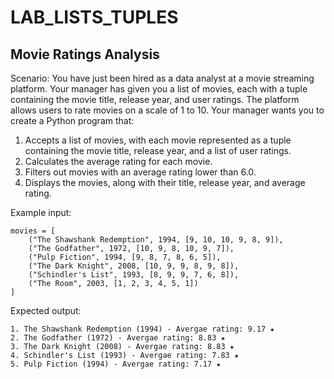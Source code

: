 # LAB_LISTS_TUPLES

## Movie Ratings Analysis

Scenario:
You have just been hired as a data analyst at a movie streaming platform. Your manager has given you a list of movies, each with a tuple containing the movie title, release year, and user ratings. The platform allows users to rate movies on a scale of 1 to 10. Your manager wants you to create a Python program that:

1. Accepts a list of movies, with each movie represented as a tuple containing the movie title, release year, and a list of user ratings.
2. Calculates the average rating for each movie.
3. Filters out movies with an average rating lower than 6.0.
5. Displays the  movies, along with their title, release year, and average rating.

Example input:
```
movies = [
    ("The Shawshank Redemption", 1994, [9, 10, 10, 9, 8, 9]),
    ("The Godfather", 1972, [10, 9, 8, 10, 9, 7]),
    ("Pulp Fiction", 1994, [9, 8, 7, 8, 6, 5]),
    ("The Dark Knight", 2008, [10, 9, 9, 8, 9, 8]),
    ("Schindler's List", 1993, [8, 9, 9, 7, 6, 8]),
    ("The Room", 2003, [1, 2, 3, 4, 5, 1])
]
```

Expected output:
```
1. The Shawshank Redemption (1994) - Avergae rating: 9.17 ★
2. The Godfather (1972) - Avergae rating: 8.83 ★
3. The Dark Knight (2008) - Avergae rating: 8.83 ★
4. Schindler's List (1993) - Avergae rating: 7.83 ★
5. Pulp Fiction (1994) - Avergae rating: 7.17 ★
```
